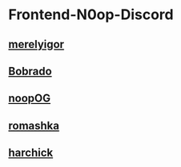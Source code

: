 # Frontend-N0op-Discord


## [merelyigor](https://merelyigor.github.io/Frontend-N0op-Discord/merelyigor/)

## [Bobrado](https://merelyigor.github.io/Frontend-N0op-Discord/bobrado/)

## [noopOG](https://merelyigor.github.io/Frontend-N0op-Discord/noopOG/)

## [romashka](https://merelyigor.github.io/Frontend-N0op-Discord/romashka/)

## [harchick](https://merelyigor.github.io/Frontend-N0op-Discord/harchick/)
